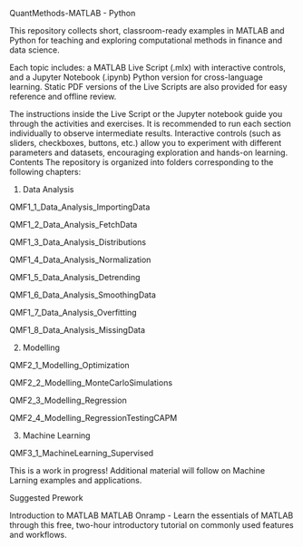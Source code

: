QuantMethods-MATLAB - Python

This repository collects short, classroom-ready examples in MATLAB and Python for teaching and exploring computational methods in finance and data science.

Each topic includes:
a MATLAB Live Script (.mlx) with interactive controls, and
a Jupyter Notebook (.ipynb) Python version for cross-language learning.
Static PDF versions of the Live Scripts are also provided for easy reference and offline review.

The instructions inside the Live Script or the Jupyter notebook guide you through the activities and exercises. It is recommended to run each section individually to observe intermediate results. Interactive controls (such as sliders, checkboxes, buttons, etc.) allow you to experiment with different parameters and datasets, encouraging exploration and hands-on learning.
Contents
The repository is organized into folders corresponding to the following chapters:
1.	Data Analysis
   
QMF1_1_Data_Analysis_ImportingData

QMF1_2_Data_Analysis_FetchData

QMF1_3_Data_Analysis_Distributions

QMF1_4_Data_Analysis_Normalization

QMF1_5_Data_Analysis_Detrending

QMF1_6_Data_Analysis_SmoothingData

QMF1_7_Data_Analysis_Overfitting

QMF1_8_Data_Analysis_MissingData


2.	Modelling
   
QMF2_1_Modelling_Optimization

QMF2_2_Modelling_MonteCarloSimulations

QMF2_3_Modelling_Regression

QMF2_4_Modelling_RegressionTestingCAPM


3.	Machine Learning

QMF3_1_MachineLearning_Supervised

This is a work in progress! Additional material will follow on Machine Larning examples and applications.

Suggested Prework

Introduction to MATLAB
MATLAB Onramp - Learn the essentials of MATLAB through this free, two-hour introductory tutorial on commonly used features and workflows.

